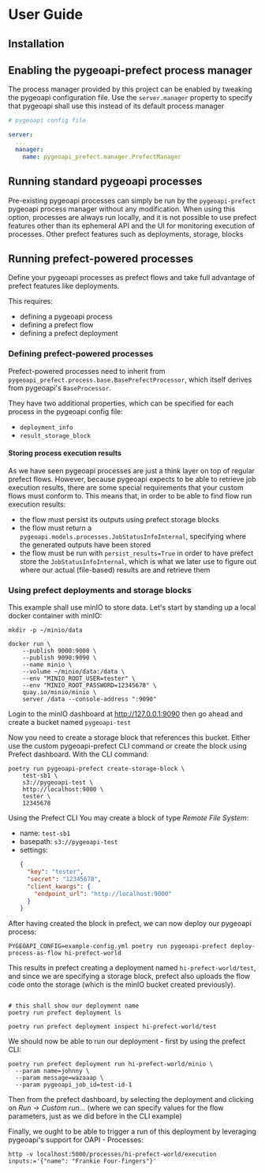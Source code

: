 # User Guide

## Installation


## Enabling the pygeoapi-prefect process manager

The process manager provided by this project can be enabled by tweaking the pygeoapi configuration file. Use the
`server.manager` property to specify that pygeoapi shall use this instead of its default process manager

```yaml
# pygeoapi config file

server:
  ...
  manager:
    name: pygeoapi_prefect.manager.PrefectManager
```


## Running standard pygeoapi processes

Pre-existing pygeoapi processes can simply be run by the `pygeoapi-prefect` pygeoapi process manager without any
modification. When using this option, processes are always run locally, and it is not possible to use prefect features
other than its ephemeral API and the UI for monitoring execution of processes. Other prefect features such as
deployments, storage, blocks


## Running prefect-powered processes

Define your pygeoapi processes as prefect flows and take full advantage of prefect features like deployments.

This requires:

- defining a pygeoapi process
- defining a prefect flow
- defining a prefect deployment


### Defining prefect-powered processes

Prefect-powered processes need to inherit from `pygeoapi_prefect.process.base.BasePrefectProcessor`, which itself
derives from pygeoapi's `BaseProcessor`.

They have two additional properties, which can be specified for each process in the pygeoapi config file:

- `deployment_info`
- `result_storage_block`


#### Storing process execution results

As we have seen pygeoapi processes are just a think layer on top of regular prefect flows. However, because pygeoapi
expects to be able to retrieve job execution results, there are some special requirements that your custom flows must
conform to. This means that, in order to be able to find flow run execution results:

- the flow must persist its outputs using prefect storage blocks
- the flow must return a `pygeoapi.models.processes.JobStatusInfoInternal`, specifying where the generated outputs have
  been stored
- the flow must be run with `persist_results=True` in order to have prefect store the `JobStatusInfoInternal`, which
  is what we later use to figure out where our actual (file-based) results are and retrieve them


### Using prefect deployments and storage blocks

This example shall use minIO to store data. Let's start by standing up a local docker container with minIO:

```shell
mkdir -p ~/minio/data

docker run \
    --publish 9000:9000 \
    --publish 9090:9090 \
    --name minio \
    --volume ~/minio/data:/data \
    --env "MINIO_ROOT_USER=tester" \
    --env "MINIO_ROOT_PASSWORD=12345678" \
    quay.io/minio/minio \
    server /data --console-address ":9090"
```

Login to the minIO dashboard at http://127.0.0.1:9090 then go ahead and create a bucket named `pygeoapi-test`

Now you need to create a storage block that references this bucket. Either use the custom pygeoapi-prefect CLI command
or create the block using Prefect dashboard. With the CLI command:

```shell
poetry run pygeoapi-prefect create-storage-block \
    test-sb1 \
    s3://pygeoapi-test \
    http://localhost:9000 \
    tester \
    12345678
```

Using the Prefect CLI You may create a block of type *Remote File System*:

- name: `test-sb1`
- basepath: `s3://pygeoapi-test`
- settings:
  ```json
  {
    "key": "tester",
    "secret": "12345678",
    "client_kwargs": {
      "endpoint_url": "http://localhost:9000"
    }
  }
  ```

After having created the block in prefect, we can now deploy our pygeoapi process:

```shell
PYGEOAPI_CONFIG=example-config.yml poetry run pygeoapi-prefect deploy-process-as-flow hi-prefect-world
```

This results in prefect creating a deployment named `hi-prefect-world/test`, and since we are specifying a storage
block, prefect also uploads the flow code onto the storage (which is the minIO bucket created previously).

```shell

# this shall show our deployment name
poetry run prefect deployment ls

poetry run prefect deployment inspect hi-prefect-world/test
```

We should now be able to run our deployment - first by using the prefect CLI:

```shell
poetry run prefect deployment run hi-prefect-world/minio \
  --param name=johnny \
  --param message=wazaaap \
  --param pygeoapi_job_id=test-id-1
```

Then from the prefect dashboard, by selecting the deployment and clicking on _Run -> Custom run..._ (where we can
specify values for the flow parameters, just as we did before in the CLI example)

Finally, we ought to be able to trigger a run of this deployment by leveraging pygeoapi's support for OAPI - Processes:

```shell
http -v localhost:5000/processes/hi-prefect-world/execution inputs:='{"name": "Frankie Four-fingers"}'
```
